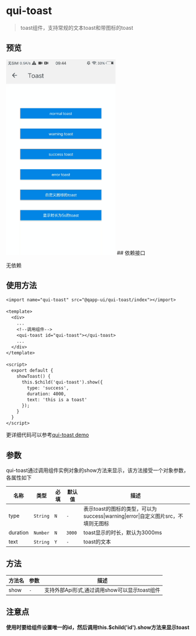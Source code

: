 # qui-toast

> toast组件，支持常规的文本toast和带图标的toast

## 预览
<img src="./docs/assets/qui-toast.gif" width="300"/>
## 依赖接口

无依赖

## 使用方法

```ux
<import name="qui-toast" src="@qapp-ui/qui-toast/index"></import>

<template>
  <div>
    ...
    <!--调用组件-->
    <qui-toast id="qui-toast"></qui-toast>
    ...
  </div>
</template>

<script>
  export default {
    showToast() {
      this.$child('qui-toast').show({
        type: 'success',
        duration: 4000,
        text: 'this is a toast'
      });
    }
  }
</script>
```

更详细代码可以参考[qui-toast demo](https://github.com/qapp-ui/qapp-ui/blob/master/src/Toast/index.ux)

## 参数

qui-toast通过调用组件实例对象的show方法来显示，该方法接受一个对象参数，各属性如下

| 名称 | 类型 | 必填 | 默认值 | 描述 |
|-------|-----|-----|-----|-----|
| type | `String` | `N` | `-` |表示toast的图标的类型，可以为success&#124;warning&#124;error&#124;自定义图片src，不填则无图标 |
| duration | `Number` | `N` | `3000` | toast显示的时长，默认为3000ms |
| text | `String` | `Y` | `-` | toast的文本 |

## 方法

| 方法名 | 参数 | 描述 | 
|-------|-----|-----|
| show | `-` | 支持外部Api形式,通过调用show可以显示toast组件 | 

## 注意点

**使用时要给组件设置唯一的id，然后调用this.$child('id').show方法来显示toast**
